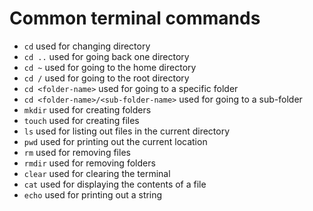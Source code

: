 # Common terminal commands

- `cd` used for changing directory
- `cd ..` used for going back one directory
- `cd ~` used for going to the home directory
- `cd /` used for going to the root directory
- `cd <folder-name>` used for going to a specific folder
- `cd <folder-name>/<sub-folder-name>` used for going to a sub-folder
- `mkdir` used for creating folders
- `touch` used for creating files
- `ls` used for listing out files in the current directory
- `pwd` used for printing out the current location
- `rm` used for removing files
- `rmdir` used for removing folders
- `clear` used for clearing the terminal
- `cat` used for displaying the contents of a file
- `echo` used for printing out a string
